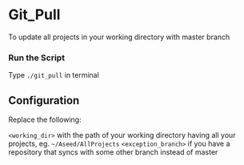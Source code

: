 # Git_Pull
To update all projects in your working directory with master branch

### Run the Script 
Type `./git_pull` in terminal

## Configuration
Replace the following:

`<working_dir>` with the path of your working directory having all your projects, eg. `~/Aseed/AllProjects`
`<exception_branch>` if you have a repository that syncs with some other branch instead of master
